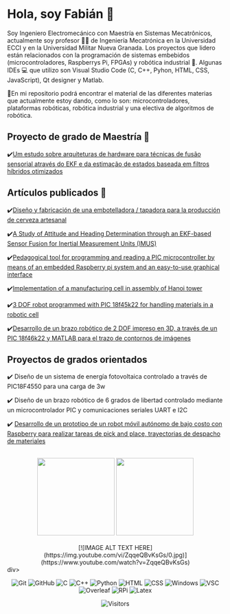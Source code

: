 <h1>Hola, soy Fabián 🤙</h1>

Soy Ingeniero Electromecánico con Maestría en Sistemas Mecatrônicos, actualmente soy profesor 👨‍🏫 de Ingeniería Mecatrónica en la Universidad ECCI y en la Universidad Militar Nueva Granada. Los proyectos que lidero están relacionados con la programación de sistemas embebidos (microcontroladores, Raspberrys Pi, FPGAs) y robótica industrial 🦾. Algunas IDEs 💻 que utilizo son Visual Studio Code (C, C++, Pyhon, HTML, CSS, JavaScript), Qt designer y Matlab.

📌En mi repositorio podrá encontrar el material de las diferentes materias que actualmente estoy dando, como lo son: microcontroladores, plataformas robóticas, robótica industrial y una electiva de algoritmos de robótica.

<h2>Proyecto de grado de Maestría 📒</h2>

✔️[Um estudo sobre arquiteturas de hardware para técnicas de fusão sensorial através do EKF e da estimação de estados baseada em filtros híbridos otimizados](http://repositorio2.unb.br/jspui/handle/10482/32669)

<h2>Artículos publicados 📝</h2>

✔️[Diseño y fabricación de una embotelladora / tapadora para la producción de cerveza artesanal](http://revistas.fuac.edu.co/index.php/clepsidra/article/view/629)
  
✔️[A Study of Attitude and Heading Determination through an EKF-based Sensor Fusion for Inertial Measurement Units (IMUS)](https://www.sistema.abcm.org.br/articleFiles/download/9451)
  
✔️[Pedagogical tool for programming and reading a PIC microcontroller by means of an embedded Raspberry pi system and an easy-to-use graphical interface](http://52.59.210.70/index.php/KnE-Engineering/article/view/5924)

✔️[Implementation of a manufacturing cell in assembly of Hanoi tower](https://revistas.udistrital.edu.co/index.php/visele/article/view/20693)

✔️[3 DOF robot programmed with PIC 18f45k22 for handling materials in a robotic cell](https://revistas.udistrital.edu.co/index.php/visele/article/view/21189)

✔️[Desarrollo de un brazo robótico de 2 DOF impreso en 3D, a través de un PIC 18f46k22 y MATLAB para el trazo de contornos de imágenes](https://revistas.unicomfacauca.edu.co/ojs/index.php/itc/article/view/406)

<h2>Proyectos de grados orientados</h2>

✔️ Diseño de un sistema de energía fotovoltaica controlado a través de PIC18F4550 para una carga de 3w

✔️ Diseño de un brazo robótico de 6 grados de libertad controlado mediante un microcontrolador PIC y comunicaciones seriales UART e I2C

✔️ [Desarrollo de un prototipo de un robot móvil autónomo de bajo costo con Raspberry para realizar tareas de pick and place, trayectorias de despacho de materiales](https://repositorio.ecci.edu.co/handle/001/3927)

<br>

<!-- GITHUB STATUS -->
<div align="center">
  <img height="180em" src="https://github-readme-stats.vercel.app/api?username=FBarreraP&show_icons=true&theme=dark&include_all_commits=true&count_private=true"/>
  <img height="180em" src="https://github-readme-stats.vercel.app/api/top-langs/?username=FBarreraP&layout=compact&langs_count=10&theme=dark"/>

  <!-- TEMAS: dark, radical, merko, gruvbox, tokyonight, onedark, cobalt, synthwave, highcontrast, dracula -->
</div>

<br>

<div align="center">
[![IMAGE ALT TEXT HERE](https://img.youtube.com/vi/ZqqeQBvKsGs/0.jpg)](https://www.youtube.com/watch?v=ZqqeQBvKsGs)
</div>div>

<br>

<!-- TECNOLOGIAS -->
<div align="center">
  
  ![Git](https://img.shields.io/badge/-Git-black?style=flat-square&logo=git)
  ![GitHub](https://img.shields.io/badge/-GitHub-181717?style=flat-square&logo=github)
  ![C](https://img.shields.io/badge/C-00599C?style=flat-square&logo=c&logoColor=white)
  ![C++](https://img.shields.io/badge/C%2B%2B-00599C?style=flat-square&logo=c%2B%2B&logoColor=white)
  ![Python](https://img.shields.io/badge/python-3670A0?style=flat-square&logo=python&logoColor=ffdd54)
  ![HTML](https://img.shields.io/badge/HTML-239120?style=flat-square&logo=html5&logoColor=white)
  ![CSS](https://img.shields.io/badge/CSS-239120?&style=flat-square&logo=css3&logoColor=white)
  ![Windows](https://img.shields.io/badge/Windows-0078D6?style=flat-square&logo=windows)
  ![VSC](https://img.shields.io/badge/Visual_Studio_Code-0078D4?style=flat-square&logo=visual%20studio%20code&logoColor=white)
  ![Overleaf](https://img.shields.io/badge/Overleaf-47A141?style=flat-square&logo=Overleaf&logoColor=white)
  ![RPi](https://img.shields.io/badge/Raspberry%20Pi-A22846?style=flat-square&logo=Raspberry%20Pi&logoColor=white)
  ![Latex](https://img.shields.io/badge/Latex-3670A0?style=flat-square&logo=Latex&logoColor=white)

  ![Visitors](https://api.visitorbadge.io/api/visitors?path=FBarreraP&label=visitors&countColor=%23263759&style=flat-square)

  
</div>

<!--
**FBarreraP/FBarreraP** is a ✨ _special_ ✨ repository because its `README.md` (this file) appears on your GitHub profile.

Here are some ideas to get you started:

- 🔭 I’m currently working on ...
- 🌱 I’m currently learning ...
- 👯 I’m looking to collaborate on ...
- 🤔 I’m looking for help with ...
- 💬 Ask me about ...
- 📫 How to reach me: ...
- 😄 Pronouns: ...
- ⚡ Fun fact: ...
-->

